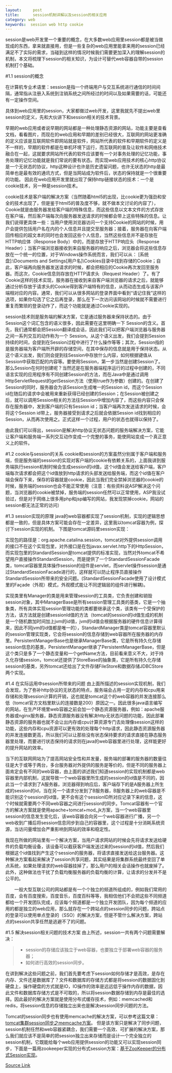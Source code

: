 ```yaml
---
layout:     post
title:      session机制详解以及session的相关应用
category: web 
keywords:  session web http cookie
---
```

session是web开发里一个重要的概念，在大多数web应用里session都是被当做现成的东西，拿来就直接用，但是一些复杂的web应用里能拿来用的session已经满足不了实际的需求，当碰到这样的情况时候我们需要更加深入的理解session的机制，本文将梳理下session的相关知识，为设计可替代web容器自带的session机制打个基础。
 
#1.1 session的概念
 
在计算机专业术语里：session是指一个终端用户与交互系统进行通信的时间间隔，通常指从注册入系统到注销系统之间所经过的时间以及如果需要的话，可能还有一定操作空间。
 
具体到web应用里的session，大家都做过web开发，这里我就先不提出web里session的定义，先和大伙讲下和session相关的技术背景。
 
早期的web应用或者说早期的网站都是一种处理静态资源的网站，功能主要是查看文档，看看图片，而现在的web应用和早期的差别已经很大，互联网的网站更准确的定义应该是互联网软件即网站就是软件，网站所代表的软件和早期软件的定义是不一样的，早期的软件都是在单机环境下运行，而互联网的普及让软件和网络技术融合在一起，这就要求网站所代表的软件应该要有一个对事务处理的记忆功能，事务处理的记忆功能就是我们常说的要有状态。而实现web应用技术的核心http协议是一个无状态的协议，http这种设计也许是历史遗留问题，也许无状态的http是最简单也是最有效的通讯方式，但是当网站成为软件后，状态的保持就是一个很重要的功能。
因此在web应用开发里就出现了保持http链接状态的技术：一个是cookie技术，另一种是session技术。
 
cookie技术是客户端的解决方案（当然随着html5的出现，比cookie更为强劲和安全的技术出现了，但是鉴于html5的普及度不够，就不做本文讨论的内容了），Cookie就是由服务器发给客户端的特殊信息，而这些信息以文本文件的方式存放在客户端，然后客户端每次向服务器发送请求的时候都会带上这些特殊的信息。让我们说得更具体一些：当用户使用浏览器访问一个支持Cookie的网站的时候，用户会提供包括用户名在内的个人信息并且提交至服务器；接着，服务器在向客户端回传相应的超文本的同时也会发回这些个人信息，当然这些信息并不是存放在HTTP响应体（Response Body）中的，而是存放于HTTP响应头（Response Header）；当客户端浏览器接收到来自服务器的响应之后，浏览器会将这些信息存放在一个统一的位置，对于Windows操作系统而言，我们可以从： [系统盘]:\Documents and Settings\[用户名]\Cookies目录中找到存储的Cookie；自此，客户端再向服务器发送请求的时候，都会把相应的Cookie再次发回至服务器。而这次，Cookie信息则存放在HTTP请求头（Request Header）了。有了Cookie这样的技术实现，服务器在接收到来自客户端浏览器的请求之后，就能够通过分析存放于请求头的Cookie得到客户端特有的信息，从而动态生成与该客户端相对应的内容。通常，我们可以从很多网站的登录界面中看到“请记住我”这样的选项，如果你勾选了它之后再登录，那么在下一次访问该网站的时候就不需要进行重复而繁琐的登录动作了，而这个功能就是通过Cookie实现的。
 
session技术则是服务端的解决方案，它是通过服务器来保持状态的。由于Session这个词汇包含的语义很多，因此需要在这里明确一下 Session的含义。首先，我们通常都会把Session翻译成会话，因此我们可以把客户端浏览器与服务器之间一系列交互的动作称为一个 Session。从这个语义出发，我们会提到Session持续的时间，会提到在Session过程中进行了什么操作等等；其次，Session指的是服务器端为客户端所开辟的存储空间，在其中保存的信息就是用于保持状态。从这个语义出发，我们则会提到往Session中存放什么内容，如何根据键值从 Session中获取匹配的内容等。要使用Session，第一步当然是创建Session了。那么Session在何时创建呢？当然还是在服务器端程序运行的过程中创建的，不同语言实现的应用程序有不同创建Session的方法，而在Java中是通过调用HttpServletRequest的getSession方法（使用true作为参数）创建的。在创建了Session的同时，服务器会为该Session生成唯一的Session id，而这个Session id在随后的请求中会被用来重新获得已经创建的Session；在Session被创建之后，就可以调用Session相关的方法往Session中增加内容了，而这些内容只会保存在服务器中，发到客户端的只有Session id；当客户端再次发送请求的时候，会将这个Session id带上，服务器接受到请求之后就会依据Session id找到相应的Session，从而再次使用之。正式这样一个过程，用户的状态也就得以保持了。
 
由此我们可以得出，session是解决http协议无状态问题的服务端解决方案，它能让客户端和服务端一系列交互动作变成一个完整的事务，能使网站变成一个真正意义上的软件。
 
#1.2 cookie与session的关系
cookie和session的方案虽然分别属于客户端和服务端，但是服务端的session的实现对客户端的cookie有依赖关系的，上面我讲到服务端执行session机制时候会生成session的id值，这个id值会发送给客户端，客户端每次请求都会把这个id值放到http请求的头部发送给服务端，而这个id值在客户端会保存下来，保存的容器就是cookie，因此当我们完全禁掉浏览器的cookie的时候，服务端的session也会不能正常使用（注意：有些资料说ASP解决这个问题，当浏览器的cookie被禁掉，服务端的session任然可以正常使用，ASP我没试验过，但是对于网络上很多用php和jsp编写的网站，我发现禁掉cookie，网站的session都无法正常的访问）
 
#1.3 session实现的原理
java的web容器都实现了session机制，实现的逻辑思想都是一致的，但是具体方案可能会存在一定差异，这里我以tomcat容器为例，探讨下session实现的机制。
下图是tomcat源码里session实现：
 

实现包的路径是：org.apache.catalina.session，tomcat对外提供session调用的接口不在这个实现包里，对外接口是在包javax.servlet.http下的HttpSession，而实现包里的StandardSession是tomcat提供的标准实现，当然对外tomcat不希望用户直接操作StandardSession，而是提供了一个StandardSessionFacade类，tomcat容器里具体操作session的组件是servlet，而servlet操作session是通过StandardSessionFacade进行的，这样就可以防止程序员直接操作StandardSession所带来的安全问题。(StandardSessionFacade使用了设计模式里的Façade（外观）模式，外观模式能让不同逻辑层的组件进行解耦)。
 
实现类里有Manager的类是用来管理session的工具类，它负责创建和销毁session对象，其中ManagerBase是所有session管理工具类的基类，它是一个抽象类，所有具体实现session管理功能的类都要继承这个类，该类有一个受保护的方法，该方法就是创建sessionId值的方法（tomcat的session的id值生成的机制是一个随机数加时间加上jvm的id值，jvm的id值会根据服务器的硬件信息计算得来，因此不同jvm的id值都是唯一的），StandardManager类是tomcat容器里默认的session管理实现类，它会将session的信息存储到web容器所在服务器的内存里。PersistentManagerBase也是继承ManagerBase类，它是所有持久化存储session信息的基类，PersistentManager继承了PersistentManagerBase，但是这个类只是多了一个静态变量和一个getName方法，目前看来意义不大，对于持久化存储session，tomcat还提供了StoreBase的抽象类，它是所有持久化存储session的基类，另外tomcat还给出了文件存储FileStore和数据存储JDBCStore两个实现。
 
#1.4 在实际运用中session所带来的问题
由上面所描述的session实现机制，我们会发现，为了弥补http协议的无状态的特点，服务端会占用一定的内存和cpu用来存储和处理session计算的开销，这也就是tomcat这个的web容器的并发连接那么低（tomcat官方文档里默认的连接数是200）原因之一。因此很多java语言编写的网站，在生产环境里web容器之前会加一个静态资源服务器，例如：apache服务器或nginx服务器，静态资源服务器没有解决http无状态问题的功能，因此部署静态资源的服务器也就不会让出内存或cpu计算资源专门去处理像session这样的功能，这些内存和cpu资源可以更有效的处理每个http请求，因此静态资源服务器的并发连接数更高，所以我们可以让那些没有状态保持要求的请求直接在静态服务器里处理，而要进行状态保持的请求则在java的web容器里进行处理，这样能更好的提升网站的效率。
 
当下的互联网网站为了提高网站安全性和并发量，服务端的部署的服务器的数量往往是大于或等于两台，多台服务器对外提供的服务是等价的，但是不同的服务器上面肯定会有不同的web容器，由上面的讲述我们知道session的实现机制都是web容器里内部机制，这就导致一个web容器里所生成的session的id值是不同的，因此当一个请求到了A服务器，浏览器得到响应后，客户端存下的是A服务器上所生成的session的id，当在另一个请求分发到了B服务器，B服务器上的web容器是不能识别这个session的id值，更不会有这个sessionID所对应记录下来的信息，这个时候就需要两个不同web容器之间进行session的同步。Tomcat容器有一个官方的解决方案就是使用apache+tomcat+mod_jk方案，当一个web容器里session的信息发生变化后，该web容器会向另一个web容器进行广播，另一个web收到广播后将session信息同步到自己的容器里，这个过程是十分消耗系统资源，当访问量增加会严重影响到网站的效率和稳定性。
 
我现在所做的网站里有一个解决方案，当用户请求网站的时候会先将请求发送给硬件的负载均衡设备，该设备可以截获客户端发送过来的session的id值，然后我们根据这个id值找到产生这个session的服务器，将请求直接发送给这台服务器。这种解决方案看起来解决了session共享问题，其实结果是将集群系统最终变回了单点系统，如果处理请求的web容器挂掉了，那么用户的相关会话操作也就废掉了。此外，这种做法也干扰了负载均衡服务器的负载均衡的计算，让请求的分发并不是公平的。
 
　　一般大型互联公司的网站都是有一个个独立的频道所组成的，例如我们常用的百度，会有百度搜索，百度音乐，百度百科等等，我相信他们不会把这些不同频道都给一个开发团队完成，应该每个频道都是一个独立开发团队，因为每个频道的应用的都是独立的web应用，那么就存在一个跨站点的session同步的问题，跨站点的登录可以使用单点登录的（SSO）的解决方案，但是不管什么解决方案，跨站点的session共享任然是逃避不了的问题。
 
#1.5 解决session相关问题的技术方案
由上所述，session一共有两个问题需要解决：
>* session的存储应该独立于web容器，也要独立于部署web容器的服务器；
>* 如何进行高效的session同步。

在讲到解决这些问题之前，我们首先要考虑下session如何存储才是高效，是存在内存、文件还是数据库了？文件和数据库的存储方式都是将session的数据固化到硬盘上，操作硬盘的方式就是IO，IO操作的效率是远远低于操作内存的数据，因此文件和数据库存储方式是不可取的，所以将session数据存储到内存是最佳的选择。因此最好的解决方案就是使用分布式缓存技术，例如：memcached和redis，将session信息的存储独立出来也是解决session同步问题的方法。

Tomcat的session同步也有使用memcache的解决方案，可以参考这篇文章：[tomcat集群session同步之memcache方案](http://blog.sina.com.cn/s/blog_5376c71901017bqx.html)。
但是该方案只是解决了同步问题，session机制任然和web容器紧耦合，我们需要一个高效、可扩展的解决方案，那么我们就应该不是简单的把session独立出来存储而是设计一个完全独立的session机制，它既能给每个web应用提供session的功能又可以实现session同步，下面是一篇用zookeeper实现的分布式session方案：[基于ZooKeeper的分布式Session实现](http://blog.csdn.net/jacktan/article/details/6112806)。


[Source Link](http://www.cnblogs.com/sharpxiajun/p/3395607.html)